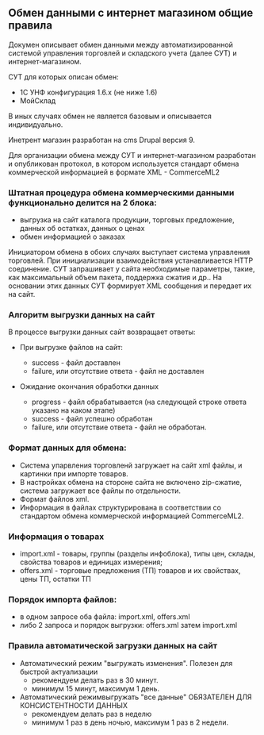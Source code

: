 ## Обмен данными с интернет магазином общие правила
Докумен описывает обмен данными между автоматизированной системой управления торговлей и складского учета (далее СУТ) и интернет-магазином.

СУТ для которых описан обмен:
* 1С УНФ конфигурация 1.6.х (не ниже 1.6)
* МойСклад

В иных случаях обмен не является базовым и описывается индивидуально.

Инетрент магазин разработан на cms Drupal версия 9.

Для организации обмена между СУТ и интернет-магазином разработан и опубликован протокол, в котором используется стандарт обмена коммерческой информацией в формате XML - CommerceML2

### Штатная процедура обмена коммерческими данными функционально делится на 2 блока:

* выгрузка на сайт каталога продукции, торговых предложение, данных об остатках, данных о ценах
* обмен информацией о заказах

Инициатором обмена в обоих случаях выступает система управления торговлей. При инициализации взаимодействия устанавливается HTTP соединение. СУТ запрашивает у сайта необходимые параметры, такие, как максимальный объем пакета, поддержка сжатия и др.. На основании этих данных СУТ формирует XML сообщения и передает их на сайт.

### Алгоритм выгрузки данных на сайт
В процессе выгрузки данных сайт возвращает ответы:

* При выгрузке файлов на сайт:
  * success - файл доставлен
  * failure, или отсутствие ответа - файл не доставлен

* Ожидание окончания обработки данных
  * progress - файл обрабатывается (на следующей строке ответа указано на каком этапе)
  * success - файл успешно обработан
  * failure, или отсутствие ответа - файл не обработан.
 
### Формат данных для обмена:
* Система упарвления торговленй загружает на сайт xml файлы, и картинки при импорте товаров.
* В настройках обмена на стороне сайта не включено zip-сжатие, система загружает все файлы по отдельности.
* Формат файлов  xml.
* Информация в файлах структурирована в соответствии со стандартом обмена коммерческой информацией CommerceML2.
 
### Информация о товарах
* import.xml - товары, группы (разделы инфоблока), типы цен, склады, свойства товаров и единицах измерения;
* offers.xml - торговые предложения (ТП) товаров и их свойствах, цены ТП, остатки ТП

### Порядок импорта файлов:
 * в одном запросе оба файла: import.xml, offers.xml
 * либо 2 запроса и порядок выгрузки: offers.xml затем import.xml
 
### Правила автоматической загрузки данных на сайт
* Автоматический режим "выгружать изменения".
Полезен для быстрой актуализации
  * рекомендуем делать раз в 30 минут.
  * минимум 15 минут, максимум 1 день.
* Автоматический режимвыгружать "все данные"
ОБЯЗАТЕЛЕН ДЛЯ КОНСИСТЕНТНОСТИ ДАННЫХ
  * рекомендуем делать раз в неделю
  * минимум 1 раз в день ночью, максимум 1 раз в 2 недели.


